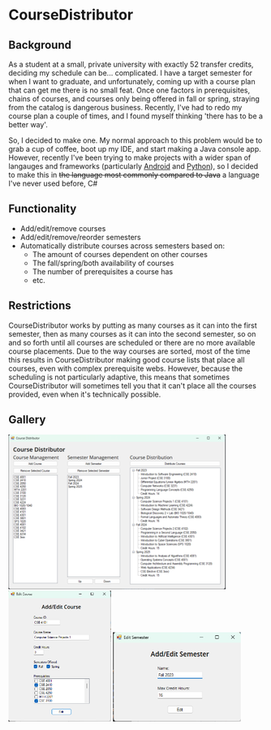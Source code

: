 ﻿# CourseDistributor
## Background
As a student at a small, private university with exactly 52 transfer credits, deciding my schedule can be... complicated. I have a target semester for when I want to graduate, and unfortunately, coming up with a course plan that can get me there is no small feat. Once one factors in prerequisites, chains of courses, and courses only being offered in fall or spring, straying from the catalog is dangerous business. Recently, I've had to redo my course plan a couple of times, and I found myself thinking 'there has to be a better way'.

So, I decided to make one. My normal approach to this problem would be to grab a cup of coffee, boot up my IDE, and start making a Java console app. However, recently I've been trying to make projects with a wider span of langauges and frameworks (particularly <a href="https://github.com/LumaDevelopment/Velox">Android</a> and <a href="https://github.com/LumaDevelopment/Rampazetto">Python</a>), so I decided to make this in ~~the language most commonly compared to Java~~ a language I've never used before, C#

## Functionality
- Add/edit/remove courses
- Add/edit/remove/reorder semesters
- Automatically distribute courses across semesters based on:
	- The amount of courses dependent on other courses
	- The fall/spring/both availability of courses
	- The number of prerequisites a course has
	- etc.

## Restrictions
CourseDistributor works by putting as many courses as it can into the first semester, then as many courses as it can into the second semester, so on and so forth until all courses are scheduled or there are no more available course placements. Due to the way courses are sorted, most of the time this results in CourseDistributor making good course lists that place all courses, even with complex prerequisite webs. However, because the scheduling is not particularly adaptive, this means that sometimes CourseDistributor will sometimes tell you that it can't place all the courses provided, even when it's technically possible.

## Gallery
<img src="img/mainForm.png" width="85%">
<img src="img/addEditCourseForm.png" width="40%">
<img src="img/addEditSemesterForm.png" width="50%">
